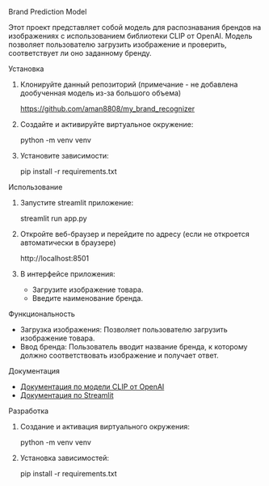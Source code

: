 Brand Prediction Model

Этот проект представляет собой модель для распознавания брендов на изображениях с использованием библиотеки CLIP от OpenAI. Модель позволяет пользователю загрузить изображение и проверить, соответствует ли оно заданному бренду.

Установка

1. Клонируйте данный репозиторий (примечание - не добавлена дообученная модель из-за большого объема)

   https://github.com/aman8808/my_brand_recognizer

3. Создайте и активируйте виртуальное окружение:

   python -m venv venv


4. Установите зависимости:

   pip install -r requirements.txt


Использование

1. Запустите streamlit приложение:

   streamlit run app.py

2. Откройте веб-браузер и перейдите по адресу (если не откроется автоматически в браузере)

   http://localhost:8501

3. В интерфейсе приложения:
    - Загрузите изображение товара.
    - Введите наименование бренда.

Функциональность

- Загрузка изображения: Позволяет пользователю загрузить изображение товара.
- Ввод бренда: Пользователь вводит название бренда, к которому должно соответствовать изображение и получает ответ.


Документация

- [Документация по модели CLIP от OpenAI](https://huggingface.co/transformers/model_doc/clip.html)
- [Документация по Streamlit](https://docs.streamlit.io)

Разработка

1. Создание и активация виртуального окружения:

   python -m venv venv

2. Установка зависимостей:

   pip install -r requirements.txt


